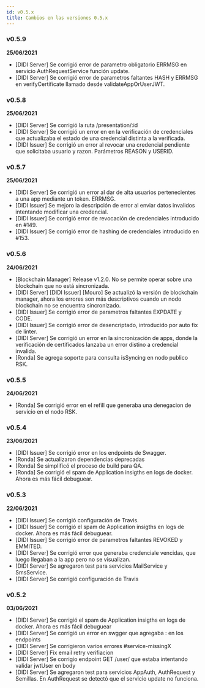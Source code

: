 ```yaml
---
id: v0.5.x
title: Cambios en las versiones 0.5.x
---
```


### v0.5.9
**25/06/2021**

- [DIDI Server] Se corrigió error de parametro obligatorio ERRMSG en servicio AuthRequestService función update.
- [DIDI Server] Se corrigió error de parametros faltantes HASH y ERRMSG en verifyCertificate llamado desde validateAppOrUserJWT.

### v0.5.8
**25/06/2021**

- [DIDI Server] Se corrigió la ruta /presentation/:id
- [DIDI Server] Se corrigió un error en en la verificación de credenciales que actualizaba el estado de una credencial distinta a la verificada.
- [DIDI Issuer] Se corrigió un error al revocar una credencial pendiente que solicitaba usuario y razon. Parámetros REASON y USERID.

### v0.5.7
**25/06/2021**

- [DIDI Server] Se corrigió un error al dar de alta usuarios pertenecientes a una app mediante un token. ERRMSG.
- [DIDI Issuer] Se mejoro la descripción de error al enviar datos invalidos intentando modificar una credencial.
- [DIDI Issuer] Se corrigió error de revocación de credenciales introducido en #149.
- [DIDI Issuer] Se corrigió error de hashing de credenciales introducido en #153.

### v0.5.6
**24/06/2021**

- [Blockchain Manager] Release v1.2.0. No se permite operar sobre una blockchain que no está sincronizada.
- [DIDI Server] [DIDI Issuer] [Mouro] Se actualizó la versión de blockchain manager, ahora los errores son más descriptivos cuando un nodo blockchain no se encuentra sincronizado.
- [DIDI Issuer] Se corrigió error de parametros faltantes EXPDATE y CODE.
- [DIDI Issuer] Se corrigió error de desencriptado, introducido por auto fix de linter.
- [DIDI Server] Se corrigió un error en la sincronización de apps, donde la verificación de certificados lanzaba un error distino a credencial invalida.
- [Ronda] Se agrega soporte para consulta isSyncing en nodo publico RSK.

### v0.5.5
**24/06/2021**
- [Ronda] Se corrigió error en el refill que generaba una denegacion de servicio en el nodo RSK.

### v0.5.4
**23/06/2021**

- [DIDI Issuer] Se corrigió error en los endpoints de Swagger.
- [Ronda] Se actualizaron dependencias deprecadas
- [Ronda] Se simplificó el proceso de build para QA.
- [Ronda] Se corrigió el spam de Application insigths en logs de docker. Ahora es más fácil debuguear.

### v0.5.3
**22/06/2021**

- [DIDI Issuer] Se corrigió configuración de Travis.
- [DIDI Issuer] Se corrigió el spam de Application insigths en logs de docker. Ahora es más fácil debuguear.
- [DIDI Issuer] Se corrigió error de parametros faltantes REVOKED y EMMITED.
- [DIDI Server] Se corrigió error que generaba credenciale vencidas, que luego llegaban a la app pero no se visualizan.
- [DIDI Server] Se agregaron test para servicios MailService y SmsService.
- [DIDI Server] Se corrigió configuración de Travis

### v0.5.2
**03/06/2021**

- [DIDI Server] Se corrigió el spam de Application insigths en logs de docker. Ahora es más fácil debuguear
- [DIDI Server] Se corrigió un error en swgger que agregaba : en los endpoints
- [DIDI Server] Se corrigieron varios errores #service-missingX
- [DIDI Server] Fix email retry verifiacion
- [DIDI Server] Se corrigio endpoint GET /user/ que estaba intentando validar jwtUser en body
- [DIDI Server] Se agregaron test para servicios AppAuth, AuthRequest y Semillas. En AuthRequest se detectó que el servicio update no funciona.